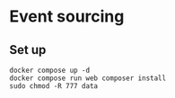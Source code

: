 # Event sourcing

## Set up
```
docker compose up -d
docker compose run web composer install
sudo chmod -R 777 data
```